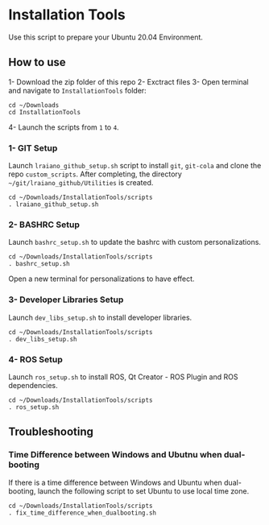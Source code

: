 # Installation Tools

Use this script to prepare your Ubuntu 20.04 Environment.

## How to use
1- Download the zip folder of this repo
2- Exctract files
3- Open terminal and navigate to `InstallationTools` folder:
```
cd ~/Downloads
cd InstallationTools
```
4- Launch the scripts from `1` to `4`.

### 1- GIT Setup
Launch `lraiano_github_setup.sh` script to install `git`, `git-cola` and clone the repo `custom_scripts`.
After completing, the directory `~/git/lraiano_github/Utilities` is created.

```
cd ~/Downloads/InstallationTools/scripts
. lraiano_github_setup.sh
```

### 2- BASHRC Setup
Launch `bashrc_setup.sh` to update the bashrc with custom personalizations.
```
cd ~/Downloads/InstallationTools/scripts
. bashrc_setup.sh
```
Open a new terminal for personalizations to have effect.

### 3- Developer Libraries Setup
Launch `dev_libs_setup.sh` to install developer libraries.
```
cd ~/Downloads/InstallationTools/scripts
. dev_libs_setup.sh
```

### 4- ROS Setup
Launch `ros_setup.sh` to install ROS, Qt Creator - ROS Plugin and ROS dependencies.
```
cd ~/Downloads/InstallationTools/scripts
. ros_setup.sh
```

## Troubleshooting
### Time Difference between Windows and Ubutnu when dual-booting
If there is a time difference between Windows and Ubuntu when dual-booting, launch the following script to set Ubuntu to use local time zone.
```
cd ~/Downloads/InstallationTools/scripts
. fix_time_difference_when_dualbooting.sh
```